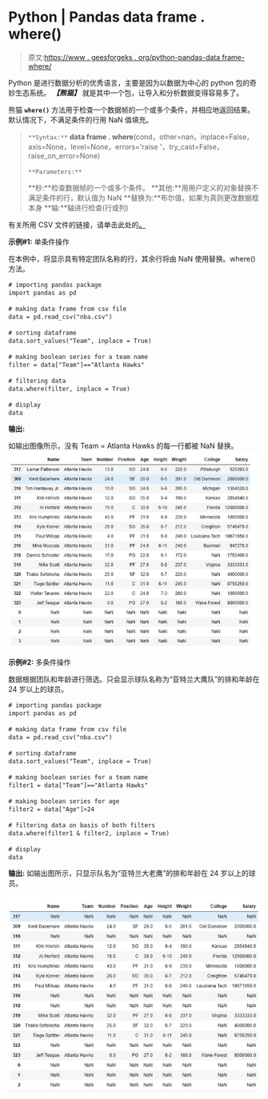 # Python | Pandas data frame . where()

> 原文:[https://www . geesforgeks . org/python-pandas-data frame-where/](https://www.geeksforgeeks.org/python-pandas-dataframe-where/)

Python 是进行数据分析的优秀语言，主要是因为以数据为中心的 python 包的奇妙生态系统。 ***【熊猫】*** 就是其中一个包，让导入和分析数据变得容易多了。

熊猫 **`where()`** 方法用于检查一个数据帧的一个或多个条件，并相应地返回结果。默认情况下，不满足条件的行用 NaN 值填充。

> `**Syntax:**`
> **data frame . where**(cond，other=nan，inplace=False，axis=None，level=None，errors='raise '，try_cast=False，raise_on_error=None)
> 
> `**Parameters:**`
> 
> **秒:**检查数据帧的一个或多个条件。
> **其他:**用用户定义的对象替换不满足条件的行，默认值为 NaN
> **替换为:**布尔值，如果为真则更改数据框本身
> **轴:**轴进行检查(行或列)

有关所用 CSV 文件的链接，请单击此处的[。](https://media.geeksforgeeks.org/wp-content/uploads/nba.csv)

**示例#1:** 单条件操作

在本例中，将显示具有特定团队名称的行，其余行将由 NaN 使用替换。where()方法。

```
# importing pandas package
import pandas as pd

# making data frame from csv file
data = pd.read_csv("nba.csv")

# sorting dataframe
data.sort_values("Team", inplace = True)

# making boolean series for a team name
filter = data["Team"]=="Atlanta Hawks"

# filtering data
data.where(filter, inplace = True)

# display
data
```

**输出:**

如输出图像所示，没有 Team = Atlanta Hawks 的每一行都被 NaN 替换。
![](img/2fd9c1633bb545833fd2a25ceb805fda.png)

**示例#2:** 多条件操作

数据根据团队和年龄进行筛选。只会显示球队名称为“亚特兰大鹰队”的排和年龄在 24 岁以上的球员。

```
# importing pandas package
import pandas as pd

# making data frame from csv file
data = pd.read_csv("nba.csv")

# sorting dataframe
data.sort_values("Team", inplace = True)

# making boolean series for a team name
filter1 = data["Team"]=="Atlanta Hawks"

# making boolean series for age
filter2 = data["Age"]>24

# filtering data on basis of both filters
data.where(filter1 & filter2, inplace = True)

# display
data
```

**输出:**
如输出图所示，只显示队名为“亚特兰大老鹰”的排和年龄在 24 岁以上的球员。

![](img/d0d50a32a5a6826c7066cb3431429b5b.png)